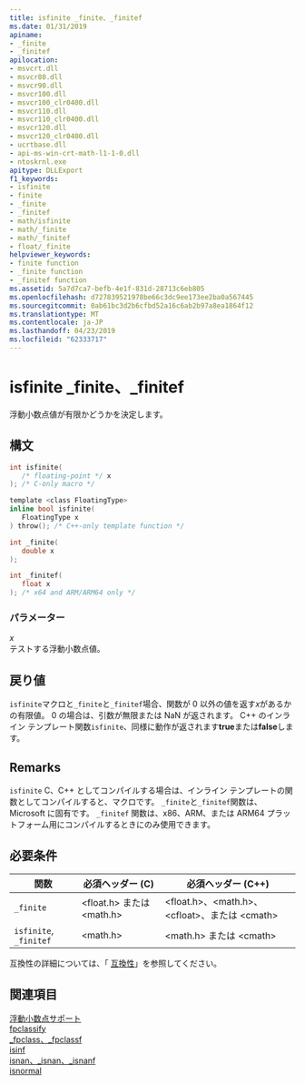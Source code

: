 ```yaml
---
title: isfinite _finite、_finitef
ms.date: 01/31/2019
apiname:
- _finite
- _finitef
apilocation:
- msvcrt.dll
- msvcr80.dll
- msvcr90.dll
- msvcr100.dll
- msvcr100_clr0400.dll
- msvcr110.dll
- msvcr110_clr0400.dll
- msvcr120.dll
- msvcr120_clr0400.dll
- ucrtbase.dll
- api-ms-win-crt-math-l1-1-0.dll
- ntoskrnl.exe
apitype: DLLExport
f1_keywords:
- isfinite
- finite
- _finite
- _finitef
- math/isfinite
- math/_finite
- math/_finitef
- float/_finite
helpviewer_keywords:
- finite function
- _finite function
- _finitef function
ms.assetid: 5a7d7ca7-befb-4e1f-831d-28713c6eb805
ms.openlocfilehash: d727839521978be66c3dc9ee173ee2ba0a567445
ms.sourcegitcommit: 0ab61bc3d2b6cfbd52a16c6ab2b97a8ea1864f12
ms.translationtype: MT
ms.contentlocale: ja-JP
ms.lasthandoff: 04/23/2019
ms.locfileid: "62333717"
---
```

# <a name="isfinite-finite-finitef"></a>isfinite _finite、_finitef

浮動小数点値が有限かどうかを決定します。

## <a name="syntax"></a>構文

```C
int isfinite(
   /* floating-point */ x
); /* C-only macro */

template <class FloatingType>
inline bool isfinite(
   FloatingType x
) throw(); /* C++-only template function */

int _finite(
   double x
);

int _finitef(
   float x
); /* x64 and ARM/ARM64 only */
```

### <a name="parameters"></a>パラメーター

*x*<br/>
テストする浮動小数点値。

## <a name="return-value"></a>戻り値

`isfinite`マクロと`_finite`と`_finitef`場合、関数が 0 以外の値を返す*x*があるかの有限値。 0 の場合は、引数が無限または NaN が返されます。 C++ のインライン テンプレート関数`isfinite`、同様に動作が返されます**true**または**false**します。

## <a name="remarks"></a>Remarks

`isfinite` C、C++ としてコンパイルする場合は、インライン テンプレートの関数としてコンパイルすると、マクロです。 `_finite`と`_finitef`関数は、Microsoft に固有です。 `_finitef` 関数は、x86、ARM、または ARM64 プラットフォーム用にコンパイルするときにのみ使用できます。

## <a name="requirements"></a>必要条件

|関数|必須ヘッダー (C)|必須ヘッダー (C++)|
|--------------|---------------------------|-------------------------------|
|`_finite`|\<float.h> または \<math.h>|\<float.h>、\<math.h>、\<cfloat>、または \<cmath>|
|`isfinite`, `_finitef`|\<math.h>|\<math.h> または \<cmath>|

互換性の詳細については、「 [互換性](../../c-runtime-library/compatibility.md)」を参照してください。

## <a name="see-also"></a>関連項目

[浮動小数点サポート](../../c-runtime-library/floating-point-support.md)<br/>
[fpclassify](fpclassify.md)<br/>
[_fpclass、_fpclassf](fpclass-fpclassf.md)<br/>
[isinf](isinf.md)<br/>
[isnan、_isnan、_isnanf](isnan-isnan-isnanf.md)<br/>
[isnormal](isnormal.md)<br/>
